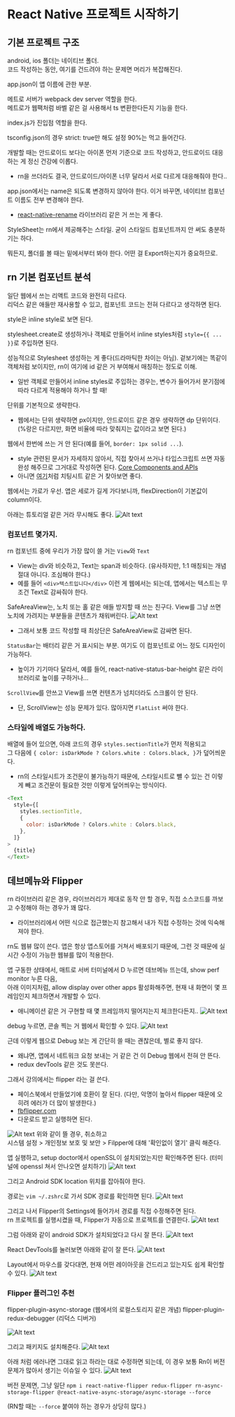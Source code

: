 # React Native 프로젝트 시작하기

## 기본 프로젝트 구조

android, ios 폴더는 네이티브 폴더.
<br>코드 작성하는 동안, 여기를 건드려야 하는 문제면 머리가 복잡해진다.

app.json이 앱 이름에 관한 부분.

메트로 서버가 webpack dev server 역할을 한다.
<br>메트로가 웹팩처럼 바벨 같은 걸 사용해서 ts 변환한다든지 기능을 한다.

index.js가 진입점 역할을 한다.

tsconfig.json의 경우 strict: true만 해도 설정 90%는 먹고 들어간다.

개발할 때는 안드로이드 보다는 아이폰 먼저 기준으로 코드 작성하고, 안드로이드 대응하는 게 정신 건강에 이롭다.

- rn을 쓰더라도 결국, 안드로이드/아이폰 너무 달라서 서로 다르게 대응해줘야 한다..

app.json에서는 name은 되도록 변경하지 않아야 한다. 이거 바꾸면, 네이티브 컴포넌트 이름도 전부 변경해야 한다.

- [react-native-rename](https://www.npmjs.com/package/react-native-rename) 라이브러리 같은 거 쓰는 게 좋다.

StyleSheet는 rn에서 제공해주는 스타일. 굳이 스타일드 컴포넌트까지 안 써도 충분하기는 하다.

뭐든지, 폴더를 볼 때는 밑에서부터 봐야 한다. 어떤 걸 Export하는지가 중요하므로.

## rn 기본 컴포넌트 분석

일단 웹에서 쓰는 리액트 코드와 완전히 다르다.
<br>리덕스 같은 애들만 재사용할 수 있고, 컴포넌트 코드는 전혀 다르다고 생각하면 된다.

style은 inline style로 보면 된다.

stylesheet.create로 생성하거나 객체로 만들어서 inline styles처럼 `style={{ ... }}`로 주입하면 된다.

성능적으로 Stylesheet 생성하는 게 좋다(드라마틱한 차이는 아님). 겉보기에는 똑같이 객체처럼 보이지만, rn이 여기에 id 같은 거 부여해서 매칭하는 정도로 이해.

- 일반 객체로 만들어서 inline styles로 주입하는 경우는, 변수가 들어가서 분기점에 따라 다르게 적용해야 하거나 할 때!

단위를 기본적으로 생략한다.

- 웹에서는 단위 생략하면 px이지만, 안드로이드 같은 경우 생략하면 dp 단위이다. (%랑은 다르지만, 화면 비율에 따라 맞춰지는 값이라고 보면 된다.)

웹에서 한번에 쓰는 거 안 된다(예를 들어, `border: 1px solid ...`).

- style 관련된 문서가 자세하지 않아서, 직접 찾아서 쓰거나 타입스크립트 쓰면 자동완성 해주므로 그거대로 작성하면 된다.
  [Core Components and APIs](https://reactnative.dev/docs/components-and-apis)
- 아니면 [여기](https://github.com/vhpoet/react-native-styling-cheat-sheet)처럼 치팅시트 같은 거 찾아보면 좋다.

웹에서는 가로가 우선. 앱은 세로가 길게 가다보니까, flexDirection이 기본값이 column이다.

아래는 튜토리얼 같은 거라 무시해도 좋다.
![Alt text](image.png)

### 컴포넌트 몇가지.

rn 컴포넌트 중에 우리가 가장 많이 쓸 거는 `View`와 `Text`

- View는 div와 비슷하고, Text는 span과 비슷하다. (유사하지만, 1:1 매칭되는 개념 절대 아니다. 조심해야 한다.)
- 예를 들어 `<div>텍스트입니다</div>` 이런 게 웹에서는 되는데, 앱에서는 텍스트는 무조건 Text로 감싸줘야 한다.

SafeAreaView는, 노치 또는 홀 같은 애들 방지할 때 쓰는 친구다. View를 그냥 쓰면 노치에 가려지는 부분들을 콘텐츠가 채워버린다.
![Alt text](image-1.png)

- 그래서 보통 코드 작성할 때 최상단은 SafeAreaView로 감싸면 된다.

`StatusBar`는 배터리 같은 거 표시되는 부분. 여기도 이 컴포넌트로 어느 정도 디자인이 가능하다.

- 높이가 기기마다 달라서, 예를 들어, react-native-status-bar-height 같은 라이브러리로 높이를 구하거나...

`ScrollView`를 안쓰고 View를 쓰면 컨텐츠가 넘치더라도 스크롤이 안 된다.

- 단, ScrollView는 성능 문제가 있다. 많아지면 `FlatList` 써야 한다.

### 스타일에 배열도 가능하다.

배열에 들어 있으면, 아래 코드의 경우 `styles.sectionTitle`가 먼저 적용되고
<br>그 다음에 `{ color: isDarkMode ? Colors.white : Colors.black, }`가 덮어씌운다.

- rn의 스타일시트가 조건문이 불가능하기 때문에, 스타일시트로 뺼 수 있는 건 이렇게 빼고 조건문이 필요한 것만 이렇게 덮어씌우는 방식이다.

```js
<Text
  style={[
    styles.sectionTitle,
    {
      color: isDarkMode ? Colors.white : Colors.black,
    },
  ]}
>
  {title}
</Text>
```

## 데브메뉴와 Flipper

rn 라이브러리 같은 경우, 라이브러리가 제대로 동작 안 할 경우, 직접 소스코드를 까보고 수정해야 하는 경우가 꽤 많다.

- 라이브러리에서 어떤 식으로 접근했는지 참고해서 내가 직접 수정하는 것에 익숙해져야 한다.

rn도 웹뷰 많이 쓴다.
앱은 항상 앱스토어를 거쳐서 배포되기 때문에, 그런 것 때문에 실시간 수정이 가능한 웹뷰를 많이 적용한다.

앱 구동한 상태에서, 매트로 서버 터미널에서 D 누르면 데브메뉴 뜨는데, show perf monitor 누른 다음,
<br>아래 이미지처럼, allow display over other apps 활성화해주면, 현재 내 화면이 몇 프레임인지 체크하면서 개발할 수 있다.

- 애니메이션 같은 거 구현할 때 몇 프레임까지 떨어지는지 체크한다든지..
  ![Alt text](image-2.png)

debug 누르면, 콘솔 찍는 거 웹에서 확인할 수 있다.
![Alt text](image-3.png)

근데 이렇게 웹으로 Debug 보는 게 간단히 쓸 때는 괜찮은데, 별로 좋지 않다.

- 왜냐면, 앱에서 네트워크 요청 보내는 거 같은 건 이 Debug 웹에서 전혀 안 뜬다.
- redux devTools 같은 것도 못쓴다.

그래서 강의에서는 flipper 라는 걸 쓴다.

- 페이스북에서 만들었기에 호환이 잘 된다. (다만, 악명이 높아서 flipper 때문에 오히려 에러가 더 많이 발생한다.)
- [fbflipper.com](https://fbflipper.com/)
- 다운로드 받고 실행하면 된다.

![Alt text](image-4.png)
위와 같이 뜰 경우, 취소하고
<br>시스템 설정 > 개인정보 보호 및 보안 > Filpper에 대해 '확인없이 열기' 클릭 해준다.

앱 실행하고, setup doctor에서 openSSL이 설치되었는지만 확인해주면 된다. (터미널에 openssl 쳐서 안나오면 설치하기)
![Alt text](image-5.png)

그리고 Android SDK location 위치를 잡아줘야 한다.

경로는 `vim ~/.zshrc`로 가서 SDK 경로를 확인하면 된다.
![Alt text](image-6.png)

그리고 나서 Flipper의 Settings에 들어가서 경로를 직접 수정해주면 된다.
<br>rn 프로젝트를 실행시켰을 때, Flipper가 자동으로 프로젝트를 연결한다.
![Alt text](image-7.png)

그럼 아래와 같이 android SDK가 설치되었다고 다시 잘 뜬다.
![Alt text](image-8.png)

React DevTools를 눌러보면 아래와 같이 잘 뜬다.
![Alt text](image-9.png)

Layout에서 마우스를 갖다대면, 현재 어떤 레이아웃을 건드리고 있는지도 쉽게 확인할 수 있다.
![Alt text](image-10.png)

### Flipper 플러그인 추천

flipper-plugin-async-storage (웹에서의 로컬스토리지 같은 개념)
flipper-plugin-redux-debugger (리덕스 디버거)

![Alt text](image-11.png)

그리고 패키지도 설치해준다.
![Alt text](image-12.png)

아래 처럼 에러나면 그대로 읽고 하라는 대로 수정하면 되는데, 이 경우 보통 Rn이 버전 문제가 많아서 생기는 이슈일 수 있다.
![Alt text](image-13.png)

버전 문제면, 그냥 일단 `npm i react-native-flipper redux-flipper rn-async-storage-flipper @react-native-async-storage/async-storage --force`

(RN할 때는 `--force` 붙여야 하는 경우가 상당히 많다.)
